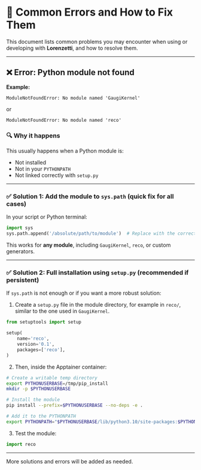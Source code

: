 # 🧯 Common Errors and How to Fix Them

This document lists common problems you may encounter when using or developing with **Lorenzetti**, and how to resolve them.

---

## ❌ Error: Python module not found

**Example:**

```
ModuleNotFoundError: No module named 'GaugiKernel'
```

or

```
ModuleNotFoundError: No module named 'reco'
```

### 🔍 Why it happens

This usually happens when a Python module is:
- Not installed
- Not in your `PYTHONPATH`
- Not linked correctly with `setup.py`

---

### ✅ Solution 1: Add the module to `sys.path` (quick fix for all cases)

In your script or Python terminal:

```python
import sys
sys.path.append('/absolute/path/to/module')  # Replace with the correct path
```

This works for **any module**, including `GaugiKernel`, `reco`, or custom generators.

---

### ✅ Solution 2: Full installation using `setup.py` (recommended if persistent)

If `sys.path` is not enough or if you want a more robust solution:

1. Create a `setup.py` file in the module directory, for example in `reco/`, similar to the one used in `GaugiKernel`.

```python
from setuptools import setup

setup(
    name='reco',
    version='0.1',
    packages=['reco'],
)
```

2. Then, inside the Apptainer container:

```bash
# Create a writable temp directory
export PYTHONUSERBASE=/tmp/pip_install
mkdir -p $PYTHONUSERBASE

# Install the module
pip install --prefix=$PYTHONUSERBASE --no-deps -e .

# Add it to the PYTHONPATH
export PYTHONPATH="$PYTHONUSERBASE/lib/python3.10/site-packages:$PYTHONPATH"
```

3. Test the module:

```python
import reco
```

---

More solutions and errors will be added as needed.
